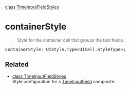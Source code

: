 [class TimeInputFieldStyles](TimeInputFieldStyles.md)

# containerStyle

> Style for the container cell that groups the text fields.

<pre class="docgen_signature">containerStyle: UIStyle.Type&lt;UICell.StyleType&gt;;</pre>

## Related

- [<!--{ref:class}-->class TimeInputFieldStyles](TimeInputFieldStyles.md) \
    Style configuration for a [TimeInputField](TimeInputField.md) composite.
